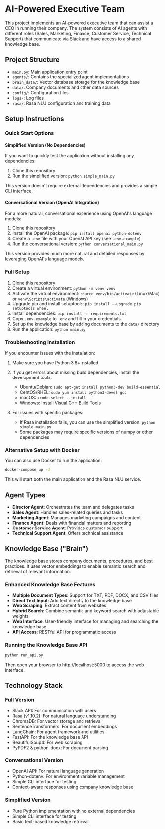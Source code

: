 # AI-Powered Executive Team

This project implements an AI-powered executive team that can assist a CEO in running their company. The system consists of AI agents with different roles (Sales, Marketing, Finance, Customer Service, Technical Support) that communicate via Slack and have access to a shared knowledge base.

## Project Structure

- `main.py`: Main application entry point
- `agents/`: Contains the specialized agent implementations
- `brain_data/`: Vector database storage for the knowledge base
- `data/`: Company documents and other data sources
- `config/`: Configuration files
- `logs/`: Log files
- `rasa/`: Rasa NLU configuration and training data

## Setup Instructions

### Quick Start Options

#### Simplified Version (No Dependencies)

If you want to quickly test the application without installing any dependencies:

1. Clone this repository
2. Run the simplified version: `python simple_main.py`

This version doesn't require external dependencies and provides a simple CLI interface.

#### Conversational Version (OpenAI Integration)

For a more natural, conversational experience using OpenAI's language models:

1. Clone this repository
2. Install the OpenAI package: `pip install openai python-dotenv`
3. Create a `.env` file with your OpenAI API key (see `.env.example`)
4. Run the conversational version: `python conversational_main.py`

This version provides much more natural and detailed responses by leveraging OpenAI's language models.

### Full Setup

1. Clone this repository
2. Create a virtual environment: `python -m venv venv`
3. Activate the virtual environment: `source venv/bin/activate` (Linux/Mac) or `venv\Scripts\activate` (Windows)
4. Upgrade pip and install setuptools: `pip install --upgrade pip setuptools wheel`
5. Install dependencies: `pip install -r requirements.txt`
6. Copy `.env.example` to `.env` and fill in your credentials
7. Set up the knowledge base by adding documents to the `data/` directory
8. Run the application: `python main.py`

### Troubleshooting Installation

If you encounter issues with the installation:

1. Make sure you have Python 3.8+ installed
2. If you get errors about missing build dependencies, install the development tools:
   - Ubuntu/Debian: `sudo apt-get install python3-dev build-essential`
   - CentOS/RHEL: `sudo yum install python3-devel gcc`
   - macOS: `xcode-select --install`
   - Windows: Install Visual C++ Build Tools

3. For issues with specific packages:
   - If Rasa installation fails, you can use the simplified version: `python simple_main.py`
   - Some packages may require specific versions of numpy or other dependencies

### Alternative Setup with Docker

You can also use Docker to run the application:

```bash
docker-compose up -d
```

This will start both the main application and the Rasa NLU service.

## Agent Types

- **Director Agent**: Orchestrates the team and delegates tasks
- **Sales Agent**: Handles sales-related queries and tasks
- **Marketing Agent**: Manages marketing campaigns and content
- **Finance Agent**: Deals with financial matters and reporting
- **Customer Service Agent**: Provides customer support
- **Technical Support Agent**: Offers technical assistance

## Knowledge Base ("Brain")

The knowledge base stores company documents, procedures, and best practices. It uses vector embeddings to enable semantic search and retrieval of relevant information.

### Enhanced Knowledge Base Features

- **Multiple Document Types**: Support for TXT, PDF, DOCX, and CSV files
- **Direct Text Input**: Add text directly to the knowledge base
- **Web Scraping**: Extract content from websites
- **Hybrid Search**: Combine semantic and keyword search with adjustable weights
- **Web Interface**: User-friendly interface for managing and searching the knowledge base
- **API Access**: RESTful API for programmatic access

### Running the Knowledge Base API

```bash
python run_api.py
```

Then open your browser to http://localhost:5000 to access the web interface.

## Technology Stack

### Full Version
- Slack API: For communication with users
- Rasa (v1.10.2): For natural language understanding
- ChromaDB: For vector storage and retrieval
- SentenceTransformers: For document embeddings
- LangChain: For agent framework and utilities
- FastAPI: For the knowledge base API
- BeautifulSoup4: For web scraping
- PyPDF2 & python-docx: For document parsing

### Conversational Version
- OpenAI API: For natural language generation
- Python-dotenv: For environment variable management
- Simple CLI interface for testing
- Context-aware responses using company knowledge base

### Simplified Version
- Pure Python implementation with no external dependencies
- Simple CLI interface for testing
- Basic text-based knowledge retrieval
